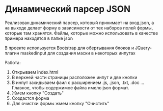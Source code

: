 # Динамический парсер JSON

Реализован динамический парсер, который принимает на вход json, а на выходе делает форму в зависимости от тех наборов полей формы, которые там хранятся.
Файлы, которые можно использовать в качестве примера находятся в папке json

В проекте используется Bootstrap для обертывания блоков и JQuery-плагин maskedinput для создания маски в некоторых инпутах

Работа:
1. Открываем index.html
2. В верхней части страницы расположен инпут и две кнопки
3. В инпут закидываем фаил с расширением .js, .json, .txt, .doc ... Главное, чтобы содержимое файла имело json формат.
4. Жмем кнопку "Создать"
5. Создастся форма
6. Для очистки формы жмем кнопку "Очистить"

 

